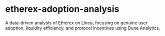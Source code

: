 # etherex-adoption-analysis
A data-driven analysis of Etherex on Linea, focusing on genuine user adoption, liquidity efficiency, and protocol incentives using Dune Analytics.
